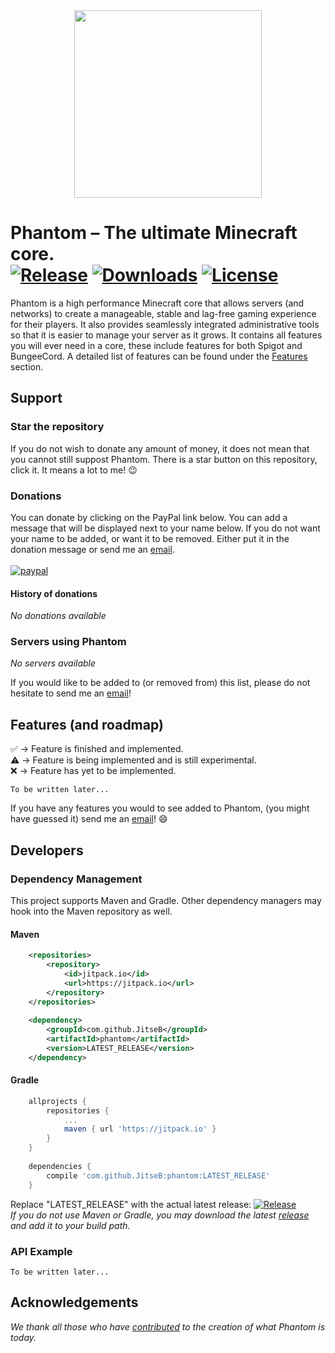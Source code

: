 <div align="center">
  <img src="https://i.imgur.com/7EgWl6V.png" width="300px" height="300px">
</div>

Phantom – The ultimate Minecraft core.<br>
[![Release](https://jitpack.io/v/JitseB/phantom.svg)](https://github.com/JitseB/phantom/releases) 
[![Downloads](https://img.shields.io/github/downloads/JitseB/redis-core/total.svg)](https://github.com/JitseB/phantom/releases)
[![License](https://img.shields.io/badge/License-Apache%202.0-gray.svg)](https://opensource.org/licenses/Apache-2.0)
=
Phantom is a high performance Minecraft core that allows servers (and networks) to create a manageable, stable and lag-free
gaming experience for their players. It also provides seamlessly integrated administrative tools so that it is easier to 
manage your server as it grows. It contains all features you will ever need in a core, these include features for both Spigot
and BungeeCord. A detailed list of features can be found under the [Features](#features) section.

## Support
### Star the repository
If you do not wish to donate any amount of money, it does not mean that you cannot still suppost Phantom.
There is a star button on this repository, click it. It means a lot to me! :wink:

### Donations
You can donate by clicking on the PayPal link below. 
You can add a message that will be displayed next to your name below.
If you do not want your name to be added, or want it to be removed. 
Either put it in the donation message or send me an [email](mailto:Jitse@fastmail.com).<br><br>
[![paypal](https://cdn.rawgit.com/twolfson/paypal-github-button/1.0.0/dist/button.svg)](https://paypal.me/JitseB)

#### History of donations
*No donations available*

### Servers using Phantom
*No servers available*

If you would like to be added to (or removed from) this list, please do not hesitate to send me an [email](mailto:Jitse@fastmail.com)!

## <a name="features"></a>Features (and roadmap)
:white_check_mark: -> Feature is finished and implemented.<br>
:warning: -> Feature is being implemented and is still experimental.<br>
:x: -> Feature has yet to be implemented.<br>

`To be written later...`

If you have any features you would to see added to Phantom, (you might have guessed it) send me an [email](mailto:Jitse@fastmail.com)! :smile:

## Developers
### Dependency Management
This project supports Maven and Gradle. Other dependency managers may hook into the Maven repository as well.

#### Maven
```xml
	<repositories>
		<repository>
		    <id>jitpack.io</id>
		    <url>https://jitpack.io</url>
		</repository>
	</repositories>
  
  	<dependency>
	    <groupId>com.github.JitseB</groupId>
	    <artifactId>phantom</artifactId>
	    <version>LATEST_RELEASE</version>
	</dependency>
```
#### Gradle
```gradle
	allprojects {
		repositories {
			...
			maven { url 'https://jitpack.io' }
		}
	}
  
  	dependencies {
		compile 'com.github.JitseB:phantom:LATEST_RELEASE'
	}
```
Replace "LATEST_RELEASE" with the actual latest release: [![Release](https://jitpack.io/v/JitseB/phantom.svg)](https://jitpack.io/#JitseB/phantom)<br>
*If you do not use Maven or Gradle, you may download the latest [release](https://github.com/JitseB/phantom/releases) and add it to your build path.*

### API Example
`To be written later...`

## Acknowledgements
*We thank all those who have [contributed](https://github.com/JitseB/phantom/graphs/contributors) to the creation of what Phantom is today.*
